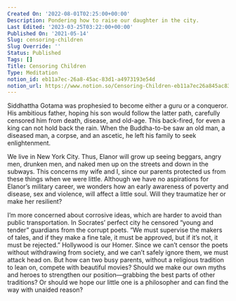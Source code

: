 ```yaml
---
Created On: '2022-08-01T02:25:00+00:00'
Description: Pondering how to raise our daughter in the city.
Last Edited: '2023-03-25T03:22:00+00:00'
Published On: '2021-05-14'
Slug: censoring-children
Slug Override: ''
Status: Published
Tags: []
Title: Censoring Children
Type: Meditation
notion_id: eb11a7ec-26a8-45ac-83d1-a4973193e54d
notion_url: https://www.notion.so/Censoring-Children-eb11a7ec26a845ac83d1a4973193e54d
---
```

<p>Siddhattha Gotama was prophesied to become either a guru or a conqueror. His ambitious father, hoping his son would follow the latter path, carefully censored him from death, disease, and old-age. This back-fired, for even a king can not hold back the rain. When the Buddha-to-be saw an old man, a diseased man, a corpse, and an ascetic, he left his family to seek enlightenment.</p>
<p>We live in New York City. Thus, Elanor will grow up seeing beggars, angry men, drunken men, and naked men up on the streets and down in the subways. This concerns my wife and I, since our parents protected us from these things when we were little. Although we have no aspirations for Elanor’s military career, we wonders how an early awareness of poverty and disease, sex and violence, will affect a little soul. Will they traumatize her or make her resilient?</p>
<p>I’m more concerned about corrosive ideas, which are harder to avoid than public transportation. In Socrates’ perfect city he censored “young and tender” guardians from the corrupt poets. “We must supervise the makers of tales, and if they make a fine tale, it must be approved, but if it’s not, it must be rejected.” Hollywood is our Homer. Since we can’t censor the poets without withdrawing from society, and we can’t safely ignore them, we must attack head on. But how can two busy parents, without a religious tradition to lean on, compete with beautiful movies? Should we make our own myths and heroes to strengthen our position—grabbing the best parts of other traditions? Or should we hope our little one is a philosopher and can find the way with unaided reason?</p>
